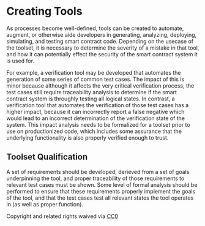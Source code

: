 # Creating Tools

As processes become well-defined, tools can be created to automate, augment, or otherwise aide developers in generating, analyzing, deploying, simulating, and testing smart contract code. Depending on the usecase of the toolset, it is necessary to determine the severity of a mistake in that tool, and how it can potentially effect the security of the smart contract system it is used for.

For example, a verification tool may be developed that automates the generation of some series of common test cases. The impact of this is minor because although it affects the very critical verification process, the test cases still require traceability analysis to determine if the smart contract system is throughly testing all logical states. In contrast, a verification tool that automates the verification of those test cases has a higher impact, because it can incorrectly report a false negative which would lead to an incorrect determination of the verification state of the system. This impact analysis needs to be formalized for a toolset prior to use on productionized code, which includes some assurance that the underlying functionality is also properly verified enough to trust.

## Toolset Qualification

A set of requirements should be developed, derieved from a set of goals underpinning the tool, and proper traceability of those requirements to relevant test cases must be shown. Some level of formal analysis should be performed to ensure that these requirements properly implement the goals of the tool, and that the test cases test all relevant states the tool operates in \(as well as proper function\).

Copyright and related rights waived via [CC0](https://creativecommons.org/publicdomain/zero/1.0/)

